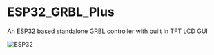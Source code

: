 # ESP32_GRBL_Plus
 An ESP32 based standalone GRBL controller with built in TFT LCD GUI
 
![ESP32](https://1drv.ms/u/s!AkLIQkVsp7UdqgiOXyxAtKkE6yVR)
